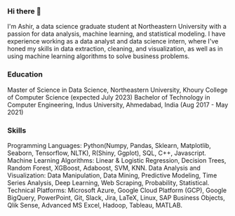 ### Hi there 👋 
I'm Ashir, a data science graduate student at Northeastern University with a passion for data analysis, machine learning, and statistical modeling. I have experience working as a data analyst and data science intern, where I've honed my skills in data extraction, cleaning, and visualization, as well as in using machine learning algorithms to solve business problems.

### Education
Master of Science in Data Science, Northeastern University, Khoury College of Computer Science (expected July 2023)
Bachelor of Technology in Computer Engineering, Indus University, Ahmedabad, India (Aug 2017 - May 2021)

### Skills
Programming Languages: Python(Numpy, Pandas, Sklearn, Matplotlib, Seaborn, Tensorflow, NLTK), R(Shiny, Ggplot), SQL, C++, Javascript.
Machine Learning Algorithms: Linear & Logistic Regression, Decision Trees, Random Forest, XGBoost, Adaboost, SVM, KNN.
Data Analysis and Visualization: Data Manipulation, Data Mining, Predictive Modeling, Time Series Analysis, Deep Learning, Web Scraping, Probability, Statistical.
Technical Platforms: Microsoft Azure, Google Cloud Platform (GCP), Google BigQuery, PowerPoint, Git, Slack, Jira, LaTeX, Linux, SAP Business Objects, Qlik Sense, Advanced MS Excel, Hadoop, Tableau, MATLAB.
